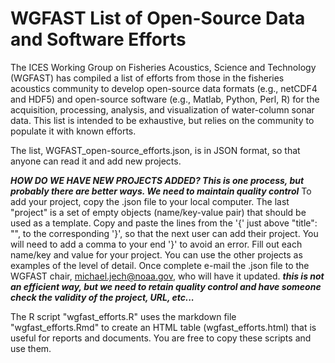 # WGFAST List of Open-Source Data and Software Efforts

The ICES Working Group on Fisheries Acoustics, Science and Technology (WGFAST) has compiled a list of efforts from those in the fisheries acoustics community to develop open-source data formats (e.g., netCDF4 and HDF5) and open-source software (e.g., Matlab, Python, Perl, R) for the acquisition, processing, analysis, and visualization of water-column sonar data. This list is intended to be exhaustive, but relies on the community to populate it with known efforts.

The list, WGFAST_open-source_efforts.json, is in JSON format, so that anyone can read it and add new projects. 

***HOW DO WE HAVE NEW PROJECTS ADDED? This is one process, but probably there are better ways. We need to maintain quality control*** To add your project, copy the .json file to your local computer. The last "project" is a set of empty objects (name/key-value pair) that should be used as a template. Copy and paste the lines from the '{' just above "title": "", to the corresponding '}', so that the next user can add their project. You will need to add a comma to your end '}' to avoid an error. Fill out each name/key and value for your project. You can use the other projects as examples of the level of detail. Once complete e-mail the .json file to the WGFAST chair, michael.jech@noaa.gov, who will have it updated. ***this is not an efficient way, but we need to retain quality control and have someone check the validity of the project, URL, etc...*** 

The R script "wgfast_efforts.R" uses the markdown file "wgfast_efforts.Rmd" to create an HTML table (wgfast_efforts.html) that is useful for reports and documents. You are free to copy these scripts and use them.
